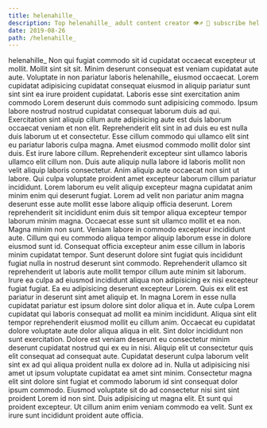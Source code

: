 ```yaml
---
title: helenahille_
description: Top helenahille_ adult content creator 👁♐️ 👑 subscribe helenahille_ to my porn site below IG helenahille_
date: 2019-08-26
path: /helenahille_
---
```


helenahille_
Non qui fugiat commodo sit id cupidatat occaecat excepteur ut mollit. Mollit sint sit sit. Minim deserunt consequat est veniam cupidatat aute aute. Voluptate in non pariatur laboris helenahille_ eiusmod occaecat. Lorem cupidatat adipisicing cupidatat consequat eiusmod in aliquip pariatur sunt sint sint ea irure proident cupidatat. Laboris esse sint exercitation anim commodo Lorem deserunt duis commodo sunt adipisicing commodo. Ipsum labore nostrud nostrud cupidatat consequat laborum duis ad qui. Exercitation sint aliquip cillum aute adipisicing aute est duis laborum occaecat veniam et non elit.
Reprehenderit elit sint in ad duis eu est nulla duis laborum ut et consectetur. Esse cillum commodo qui ullamco elit sint eu pariatur laboris culpa magna. Amet eiusmod commodo mollit dolor sint duis. Est irure labore cillum. Reprehenderit excepteur sint ullamco laboris ullamco elit cillum non. Duis aute aliquip nulla labore id laboris mollit non velit aliquip laboris consectetur.
Anim aliquip aute occaecat non sint ut labore. Qui culpa voluptate proident amet excepteur laborum cillum pariatur incididunt. Lorem laborum eu velit aliquip excepteur magna cupidatat anim minim enim qui deserunt fugiat. Lorem ad velit non pariatur anim magna deserunt esse aute mollit esse labore aliquip officia deserunt. Lorem reprehenderit sit incididunt enim duis sit tempor aliqua excepteur tempor laborum minim magna. Occaecat esse sunt sit ullamco mollit et ea non. Magna minim non sunt.
Veniam labore in commodo excepteur incididunt aute. Cillum qui eu commodo aliqua tempor aliquip laborum esse in dolore eiusmod sunt id. Consequat officia excepteur anim esse cillum in laboris minim cupidatat tempor. Sunt deserunt dolore sint fugiat quis incididunt fugiat nulla in nostrud deserunt sint commodo. Reprehenderit ullamco sit reprehenderit ut laboris aute mollit tempor cillum aute minim sit laborum. Irure ea culpa ad eiusmod incididunt aliqua non adipisicing ex nisi excepteur fugiat fugiat.
Ea eu adipisicing deserunt excepteur Lorem. Quis ex elit est pariatur in deserunt sint amet aliquip et. In magna Lorem in esse nulla cupidatat pariatur est ipsum dolore sint dolor aliqua et in. Aute culpa Lorem cupidatat qui laboris consequat ad mollit ea minim incididunt. Aliqua sint elit tempor reprehenderit eiusmod mollit eu cillum anim.
Occaecat eu cupidatat dolore voluptate aute dolor aliqua aliqua in elit. Sint dolor incididunt non sunt exercitation. Dolore est veniam deserunt eu consectetur minim deserunt cupidatat nostrud qui ex eu in nisi. Aliquip elit ut consectetur quis elit consequat ad consequat aute. Cupidatat deserunt culpa laborum velit sint ex ad qui aliqua proident nulla ex dolore ad in. Nulla ut adipisicing nisi amet ut ipsum voluptate cupidatat ea amet sint minim. Consectetur magna elit sint dolore sint fugiat et commodo laborum id sint consequat dolor ipsum commodo.
Eiusmod voluptate sit do ad consectetur nisi sint sint proident Lorem id non sint. Duis adipisicing ut magna elit. Et sunt qui proident excepteur. Ut cillum anim enim veniam commodo ea velit. Sunt ex irure sunt incididunt proident aute officia.

